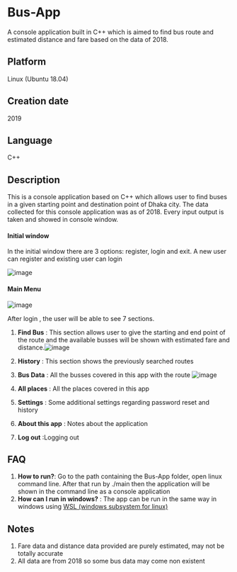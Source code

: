 # Bus-App
A console application built in C++ which is aimed to find bus route and estimated distance and fare based on the data of 2018.

## Platform
Linux (Ubuntu 18.04)

## Creation date
2019

## Language
C++

## Description
This is a console application based on C++ which allows user to find buses in a given starting point and destination point of Dhaka city. The data collected for this console application was as of 2018. Every input output is taken and showed in console window.

#### Initial window
In the initial window there are 3 options: register, login and exit. A new user can register and existing user can login

![image](https://user-images.githubusercontent.com/48018036/137321830-6597b729-e3eb-4691-aafa-a1fc6afcd9bb.png)

#### Main Menu
![image](https://user-images.githubusercontent.com/48018036/137324401-9af05b35-4bbb-4aed-b67d-8b21aaaeee2e.png)

After login , the user will be able to see 7 sections. 
1. **Find Bus** : This section allows user to give the starting and end point of the route and the available busses will be shown with estimated fare and distance.![image](https://user-images.githubusercontent.com/48018036/137324514-66276d4b-7554-4078-8311-8d5ed3bb0025.png)

2. **History** : This section shows the previously searched routes
3. **Bus Data** : All the busses covered in this app with the route ![image](https://user-images.githubusercontent.com/48018036/137324469-bc0ff872-2795-4a3d-b207-6c8256f6071a.png)

4. **All places** : All the places covered in this app 
5. **Settings** : Some additional settings regarding password reset and history
6. **About this app** : Notes about the application
7. **Log out** :Logging out 

## FAQ
1. **How to run?**: Go to the path containing the Bus-App folder, open linux command line. After that run by ./main then the application will be shown in the command line as a console application
2. **How can I run in windows?** : The app can be run in the same way in windows using [WSL (windows subsystem for linux)](https://docs.microsoft.com/en-us/windows/wsl/install) 

## Notes
1. Fare data and distance data provided are purely estimated, may not be totally accurate
2. All data are from 2018 so some bus data may come non existent
